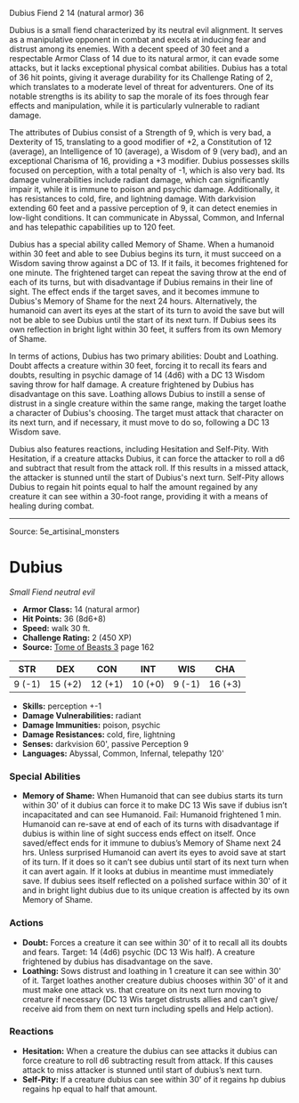 <MonsterName/>Dubius</MonsterName>
<CreatureType/>Fiend</CreatureType>
<CR/>2</CR>
<AC/>14 (natural armor)</AC>
<HP/>36</HP>
<summary>Dubius is a small fiend characterized by its neutral evil alignment. It serves as a manipulative opponent in combat and excels at inducing fear and distrust among its enemies. With a decent speed of 30 feet and a respectable Armor Class of 14 due to its natural armor, it can evade some attacks, but it lacks exceptional physical combat abilities. Dubius has a total of 36 hit points, giving it average durability for its Challenge Rating of 2, which translates to a moderate level of threat for adventurers. One of its notable strengths is its ability to sap the morale of its foes through fear effects and manipulation, while it is particularly vulnerable to radiant damage.</summary>

<detail>

The attributes of Dubius consist of a Strength of 9, which is very bad, a Dexterity of 15, translating to a good modifier of +2, a Constitution of 12 (average), an Intelligence of 10 (average), a Wisdom of 9 (very bad), and an exceptional Charisma of 16, providing a +3 modifier. Dubius possesses skills focused on perception, with a total penalty of -1, which is also very bad. Its damage vulnerabilities include radiant damage, which can significantly impair it, while it is immune to poison and psychic damage. Additionally, it has resistances to cold, fire, and lightning damage. With darkvision extending 60 feet and a passive perception of 9, it can detect enemies in low-light conditions. It can communicate in Abyssal, Common, and Infernal and has telepathic capabilities up to 120 feet.

Dubius has a special ability called Memory of Shame. When a humanoid within 30 feet and able to see Dubius begins its turn, it must succeed on a Wisdom saving throw against a DC of 13. If it fails, it becomes frightened for one minute. The frightened target can repeat the saving throw at the end of each of its turns, but with disadvantage if Dubius remains in their line of sight. The effect ends if the target saves, and it becomes immune to Dubius's Memory of Shame for the next 24 hours. Alternatively, the humanoid can avert its eyes at the start of its turn to avoid the save but will not be able to see Dubius until the start of its next turn. If Dubius sees its own reflection in bright light within 30 feet, it suffers from its own Memory of Shame.

In terms of actions, Dubius has two primary abilities: Doubt and Loathing. Doubt affects a creature within 30 feet, forcing it to recall its fears and doubts, resulting in psychic damage of 14 (4d6) with a DC 13 Wisdom saving throw for half damage. A creature frightened by Dubius has disadvantage on this save. Loathing allows Dubius to instill a sense of distrust in a single creature within the same range, making the target loathe a character of Dubius's choosing. The target must attack that character on its next turn, and if necessary, it must move to do so, following a DC 13 Wisdom save.

Dubius also features reactions, including Hesitation and Self-Pity. With Hesitation, if a creature attacks Dubius, it can force the attacker to roll a d6 and subtract that result from the attack roll. If this results in a missed attack, the attacker is stunned until the start of Dubius's next turn. Self-Pity allows Dubius to regain hit points equal to half the amount regained by any creature it can see within a 30-foot range, providing it with a means of healing during combat.</detail>



---

Source: 5e_artisinal_monsters

# Dubius

*Small* *Fiend* *neutral evil*

- **Armor Class:** 14 (natural armor)
- **Hit Points:** 36 (8d6+8)
- **Speed:** walk 30 ft.
- **Challenge Rating:** 2 (450 XP)
- **Source:** [Tome of Beasts 3](https://koboldpress.com/kpstore/product/tome-of-beasts-3-for-5th-edition/) page 162

| STR | DEX | CON | INT | WIS | CHA |
| --- | --- | --- | --- | --- | --- |
| 9 (-1) | 15 (+2) | 12 (+1) | 10 (+0) | 9 (-1) | 16 (+3) |

- **Skills:** perception +-1
- **Damage Vulnerabilities:** radiant
- **Damage Immunities:** poison, psychic 
- **Damage Resistances:** cold, fire, lightning
- **Senses:** darkvision 60', passive Perception 9
- **Languages:** Abyssal, Common, Infernal, telepathy 120'

### Special Abilities

- **Memory of Shame:** When Humanoid that can see dubius starts its turn within 30' of it dubius can force it to make DC 13 Wis save if dubius isn’t incapacitated and can see Humanoid. Fail: Humanoid frightened 1 min. Humanoid can re-save at end of each of its turns with disadvantage if dubius is within line of sight success ends effect on itself. Once saved/effect ends for it immune to dubius’s Memory of Shame next 24 hrs. Unless surprised Humanoid can avert its eyes to avoid save at start of its turn. If it does so it can’t see dubius until start of its next turn when it can avert again. If it looks at dubius in meantime must immediately save. If dubius sees itself reflected on a polished surface within 30' of it and in bright light dubius due to its unique creation is affected by its own Memory of Shame.

### Actions

- **Doubt:** Forces a creature it can see within 30' of it to recall all its doubts and fears. Target: 14 (4d6) psychic (DC 13 Wis half). A creature frightened by dubius has disadvantage on the save.
- **Loathing:** Sows distrust and loathing in 1 creature it can see within 30' of it. Target loathes another creature dubius chooses within 30' of it and must make one attack vs. that creature on its next turn moving to creature if necessary (DC 13 Wis target distrusts allies and can’t give/ receive aid from them on next turn including spells and Help action).

### Reactions

- **Hesitation:** When a creature the dubius can see attacks it dubius can force creature to roll d6 subtracting result from attack. If this causes attack to miss attacker is stunned until start of dubius’s next turn.
- **Self-Pity:** If a creature dubius can see within 30' of it regains hp dubius regains hp equal to half that amount.




